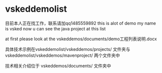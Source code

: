 # vskeddemolist

目前本人正在找工作，联系请加qq1485559892
this is alot of demo my name is vsked now u can see the java project at this list

at first please look at the vskeddemos/documents/demo工程列表说明.docx

具体技术示例在vskeddemolist/vskeddemos/projects/
文件夹与
vskeddemolist/vskeddemos/mavenproject/
两个文件夹中

技术相关介绍位于
vskeddemos/documents/
文件夹中
